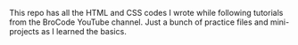 This repo has all the HTML and CSS codes I wrote while following tutorials from the BroCode YouTube channel. Just a bunch of practice files and mini-projects as I learned the basics.
